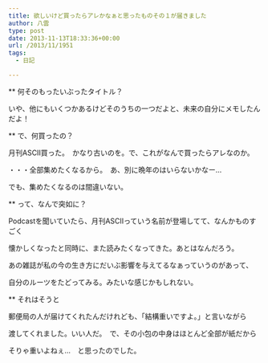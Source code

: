 ```yaml
---
title: 欲しいけど買ったらアレかなぁと思ったものその１が届きました
author: 八雲
type: post
date: 2013-11-13T18:33:36+00:00
url: /2013/11/1951
tags:
  - 日記

---
```

** 何そのもったいぶったタイトル？
  
いや、他にもいくつかあるけどそのうちの一つだよと、未来の自分にメモしたんだよ！

** で、何買ったの？
  
月刊ASCII買った。　かなり古いのを。で、これがなんで買ったらアレなのか。
  
・・・全部集めたくなるから。　あ、別に晩年のはいらないかなー…
  
でも、集めたくなるのは間違いない。

** って、なんで突如に？
  
Podcastを聞いていたら、月刊ASCIIっていう名前が登場してて、なんかものすごく
  
懐かしくなったと同時に、また読みたくなってきた。あとはなんだろう。
  
あの雑誌が私の今の生き方にだいぶ影響を与えてるなぁっていうのがあって、
  
自分のルーツをたどってみる。みたいな感じかもしれない。

** それはそうと
  
郵便局の人が届けてくれたんだけれども、「結構重いですよ。」と言いながら
  
渡してくれました。いい人だ。　で、その小包の中身はほとんど全部が紙だから
  
そりゃ重いよねぇ…　と思ったのでした。
